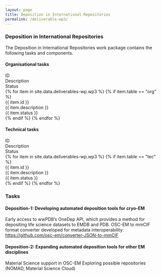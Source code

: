 ```yaml
---
layout: page
title: Deposition in International Repositories
permalink: /deliverable-wp3/
---
```


### Deposition in International Repositories ###

The Deposition in International Repositories work package contains the following tasks and components.

#### Organisational tasks ####

<html>
    <div class="wp-bar">
        <div class="wp-header-row">
            <div class="wp-header-col">ID</div>
            <div class="wp-header-col">Description</div>
            <div class="wp-header-col">Status</div>
        </div>
        {% for item in site.data.deliverables-wp.wp3 %}
            {% if item.table == "org" %}
            <div class="wp-row">
                <div class="wp-col">{{ item.id }}</div>
                <div class="wp-col">{{ item.description }}</div>
                <div class="wp-col wp-status {{ item.status | downcase | replace: ' ', '-' }}">{{ item.status }}</div>
            </div>
            {% endif %}
        {% endfor %}
    </div>
</html>

#### Technical tasks ####

<html>
    <div class="wp-bar">
        <div class="wp-header-row">
            <div class="wp-header-col">ID</div>
            <div class="wp-header-col">Description</div>
            <div class="wp-header-col">Status</div>
        </div>
        {% for item in site.data.deliverables-wp.wp3 %}
            {% if item.table == "tec" %}
            <div class="wp-row">
                <div class="wp-col">{{ item.id }}</div>
                <div class="wp-col">{{ item.description }}</div>
                <div class="wp-col wp-status {{ item.status | downcase | replace: ' ', '-' }}">{{ item.status }}</div>
            </div>
            {% endif %}
        {% endfor %}
    </div>
</html>

### Tasks ### 

#### Deposition-1: Developing automated deposition tools for cryo-EM ####

Early access to wwPDB’s OneDep API, which provides a method for depositing life science datasets to EMDB and PDB.
OSC-EM to mmCIF format converter developed for metadata interoperability: https://github.com/osc-em/converter-JSON-to-mmCIF

#### Deposition-2: Expanding automated deposition tools for other EM disciplines ####

Material Science support in OSC-EM
Exploring possible repositories (NOMAD, Material Science Cloud)